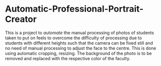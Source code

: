 # Automatic-Professional-Portrait-Creator
This is a project to *automate* the manual processing of photos of students taken to put on feels to overcome the difficulty of processing due to students with different heights such that the camera can be fixed still and no need of manual processing to adjust the face to the centre.  This is done using automatic cropping, resizing. The background of the photo is to be removed and replaced with the respective color of the faculty.
